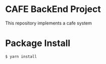 # CAFE BackEnd Project
This repository implements a cafe system

# Package Install
```shell
$ yarn install
```

